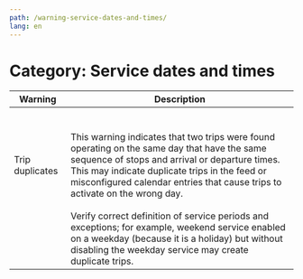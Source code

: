 ```yaml
---
path: /warning-service-dates-and-times/
lang: en
---
```


# Category: Service dates and times

| Warning        | Description                                                                                                                                                                                                                                                                                                                                                                                                                                                                                   |
|-----------------|-----------------------------------------------------------------------------------------------------------------------------------------------------------------------------------------------------------------------------------------------------------------------------------------------------------------------------------------------------------------------------------------------------------------------------------------------------------------------------------------------|
| Trip duplicates <br> <br> <br><br> <br>   | <br> <br> This warning indicates that two trips were found operating on the same day that have the same sequence of stops and arrival or departure times. <br>  This may indicate duplicate trips in the feed or misconfigured calendar entries that cause trips to activate on the wrong day. <br><br> Verify correct definition of service periods and exceptions; for example, weekend service enabled on a weekday (because it is a holiday) but without disabling the weekday service may create duplicate trips. |